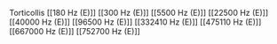Torticollis
[[180 Hz (E)]]
[[300 Hz (E)]]
[[5500 Hz (E)]]
[[22500 Hz (E)]]
[[40000 Hz (E)]]
[[96500 Hz (E)]]
[[332410 Hz (E)]]
[[475110 Hz (E)]]
[[667000 Hz (E)]]
[[752700 Hz (E)]]